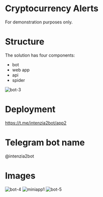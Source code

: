 # Cryptocurrency Alerts

For demonstration purposes only.

# Structure

The solution has four components:
- bot
- web app
- api
- spider

![bot-3](https://github.com/maciej-soczka/alerts/assets/4355310/97bb457d-104f-446a-a912-32f5bc083d74)

# Deployment
 https://t.me/intenzia2bot/app2

# Telegram bot name
@intenzia2bot


# Images

![bot-4](https://github.com/maciej-soczka/alerts/assets/4355310/416f0e23-4da8-4c73-8647-940c6483a2b3)
![miniapp1](https://github.com/maciej-soczka/alerts/assets/4355310/3f91f683-1a25-4be4-ba26-b0f9126a292f)
![bot-5](https://github.com/maciej-soczka/alerts/assets/4355310/c6c71cbf-bb99-4bb8-8b6a-7ca20b450648)



